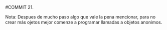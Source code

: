 #COMMIT 21.

Nota:
Despues de mucho paso algo que vale la pena mencionar, para no crear más ojetos mejor comenze a programar llamadas a objetos anonimos.
